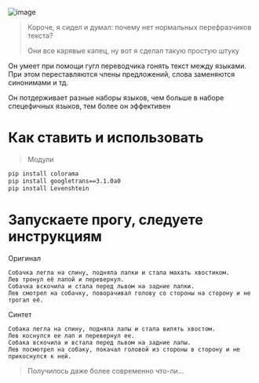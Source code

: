 ![image](https://user-images.githubusercontent.com/52743561/170463016-04c6e717-1c89-47db-a915-fcb2052566b6.png)

> Короче, я сидел и думал: почему нет нормальных перефразчиков текста?
> 
> Они все карявые капец, ну вот я сделал такую простую штуку
> 
Он умеет при помощи гугл переводчика гонять текст между языками. При этом переставляются члены предложений, слова заменяются синонимами и тд.

Он потдерживает разные наборы языков, чем больше в наборе спецефичных языков, тем более он эффективен

# Как ставить и использовать
>Модули
```bat
pip install colorama
pip install googletrans==3.1.0a0
pip install Levenshtein
```
# Запускаете прогу, следуете инструкциям
Оригинал
```
Собачка легла на спину, подняла лапки и стала махать хвостиком.
Лев тронул её лапой и перевернул.
Собачка вскочила и стала перед львом на задние лапки.
Лев смотрел на собачку, поворачивал голову со стороны на сторону и не трогал её.
```
Синтет
```
Собака легла на спину, подняла лапы и стала вилять хвостом.
Лев коснулся ее лап и перевернул ее.
Собака вскочила и встала перед львом на задние лапы.
Лев посмотрел на собаку, покачал головой из стороны в сторону и не прикоснулся к ней.
```
>Получилось даже более современно что-ли...
